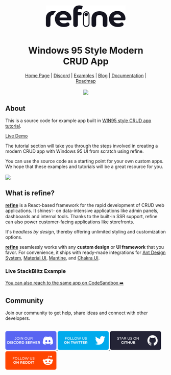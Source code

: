 
<br/>

<div align="center" style="margin: 30px;">
<a href="https://github.com/refinedev/refine">
  <img src="https://raw.githubusercontent.com/refinedev/refine/master/logo.png"   style="width:250px;" align="center" />
</a>
<br />
<br />

<h1>Windows 95 Style Modern CRUD App</h1>

<div align="center">
    <a href="https://refine.dev">Home Page</a> |
    <a href="https://discord.gg/refine">Discord</a> |
    <a href="https://refine.dev/examples/">Examples</a> | 
    <a href="https://refine.dev/blog/">Blog</a> | 
    <a href="https://refine.dev/docs/">Documentation</a> | 
    <a href="https://github.com/refinedev/refine/projects/1">Roadmap</a>
</div>

<br />

<a href="https://github.com/refinedev/refine">
 <img src="https://github.com/refinedev/refine/blob/master/documentation/static/img/blog/2022-03-22-refine-with-react95/social.jpg?raw=true"   style="width:650px;" align="center" />
 </a>
</div>




## About

This is a source code for example app built in [WIN95 style CRUD app tutorial](https://refine.dev/blog/awesome-react-windows95-ui-with-refine/).

[Live Demo](https://beie0q.csb.app/)

The tutorial section will take you through the steps involved in creating a modern CRUD app with Windows 95 UI from scratch using refine.

You can use the source code as a starting point for your own custom apps.  We hope that these examples and tutorials will be a great resource for you.

<a href="https://github.com/refinedev/refine">
 <img src="https://github.com/refinedev/refine/blob/master/documentation/static/img/blog/2022-03-22-refine-with-react95/top_menu.gif?raw=true"   style="width:650px;" align="center" />
 </a>
</div>
</div>

<br/>

## What is refine?
[**refine**](https://github.com/refinedev/refine) is a React-based framework for the rapid  development of CRUD web applications. It shines✨ on data-intensive applications like admin panels, dashboards and internal tools. Thanks to the built-in SSR support, refine can also power customer-facing applications like storefronts.


It's *headless by design*, thereby offering unlimited styling and customization options.

[**refine**](https://github.com/refinedev/refine) seamlessly works with any **custom design** or **UI framework** that you favor. For convenience, it ships with ready-made integrations for [Ant Design System](https://ant.design/), [Material UI](https://mui.com/), [Mantine](https://mantine.dev/), and [Chakra UI](https://chakra-ui.com/).


### Live StackBlitz Example
[You can also reach to the same app on CodeSandbox 	➡️ ](https://refine.dev/blog/awesome-react-windows95-ui-with-refine/#live-codesandbox-example)

## Community
Join our community to get help, share ideas and connect with other developers.

<br>

<a href="https://discord.gg/refine">
  <img src="./images/discord.png" width="160px" />
</a>
<a href="https://twitter.com/refine_dev">
  <img src="./images/twitter.png" width="160px" />
</a>
<a href="https://github.com/refinedev/refine">
  <img src="./images/github.png"  width="160px"/>
</a>
<a href="https://www.reddit.com/r/refine/">
  <img src="./images/reddit.png" width="160px" />
</a>
